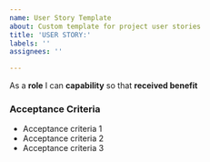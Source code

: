 ```yaml
---
name: User Story Template
about: Custom template for project user stories
title: 'USER STORY:'
labels: ''
assignees: ''

---
```


As a **role** I can **capability** so that **received benefit**

### Acceptance Criteria
- Acceptance criteria 1
- Acceptance criteria 2
- Acceptance criteria 3
